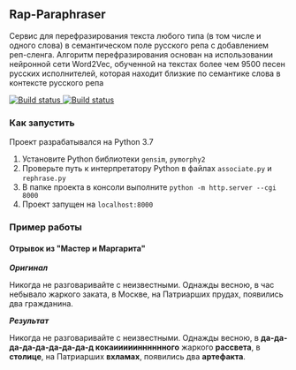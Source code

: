 ## Rap-Paraphraser

Сервис для перефразирования текста любого типа (в том числе и одного слова) в семантическом поле русского репа с 
добавлением реп-сленга. Алгоритм перефразирования основан на использовании нейронной сети Word2Vec, обученной на 
текстах более чем 9500 песен русских исполнителей, которая находит близкие по семантике слова в контексте русского репа

<a href="https://github.com/nikitaodnorob/rap-paraphraser">
  <img alt="Build status" src="https://github.com/nikitaodnorob/rap-paraphraser/workflows/Build/badge.svg">
  <img alt="Build status" src="https://github.com/nikitaodnorob/rap-paraphraser/workflows/Test/badge.svg">
</a>

### Как запустить

Проект разрабатывался на Python 3.7

1. Установите Python библиотеки `gensim`, `pymorphy2`
2. Проверьте путь к интерпретатору Python в файлах `associate.py` и `rephrase.py`
3. В папке проекта в консоли выполните `python -m http.server --cgi 8000`
4. Проект запущен на `localhost:8000`

### Пример работы

#### Отрывок из "Мастер и Маргарита"

_**Оригинал**_

Никогда не разговаривайте с неизвестными. Однажды весною, в час небывало жаркого заката, в Москве, 
на Патриарших прудах, появились два гражданина.

_**Результат**_

Никогда не разговаривайте с неизвестными. Однажды весною, в **да-да-да-да-да-да-да-да-д кокаииииинннннного** жаркого 
**рассвета**, в **столице**, на Патриарших **вхламах**, появились два **артефакта**.
